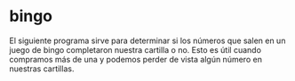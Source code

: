 # bingo
El siguiente programa sirve para determinar si los números que salen en un juego de bingo completaron nuestra cartilla o no. Esto es útil cuando compramos más de una y podemos perder de vista algún número en nuestras cartillas.
